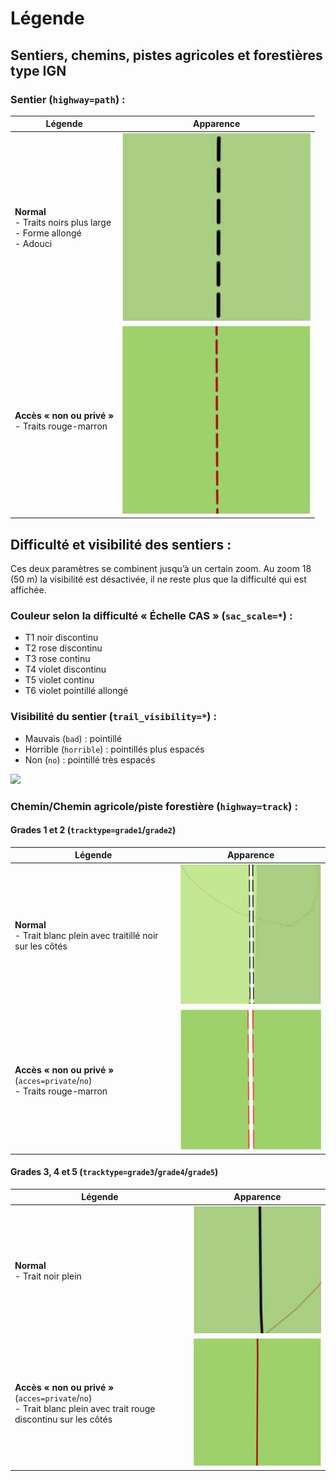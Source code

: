 # Légende
## Sentiers, chemins, pistes agricoles et forestières type IGN


### Sentier (`highway=path`) :
| Légende             | Apparence                                                                   |
|---------------------|-----------------------------------------------------------------------------|
| **Normal**<br>- Traits noirs plus large<br>- Forme allongé<br>- Adouci  | ![](jpg/Adoucit.jpg)     |
| **Accès « non ou privé »**<br>- Traits rouge-marron                    | ![](jpg/path-access.jpg) |


## Difficulté et visibilité des sentiers :
Ces deux paramètres se combinent jusqu’à un certain zoom. Au zoom 18 (50 m) la visibilité est désactivée, il ne reste plus que la difficulté qui est affichée.

### Couleur selon la difficulté « Échelle CAS » (`sac_scale=*`) :
- T1 noir discontinu
- T2 rose discontinu
- T3 rose continu
- T4 violet discontinu
- T5 violet continu
- T6 violet pointillé allongé

### Visibilité du sentier (`trail_visibility=*`) :
- Mauvais (`bad`) : pointillé
- Horrible (`horrible`) : pointillés plus espacés
- Non (`no`) : pointillé très espacés

<img src="https://github.com/OsmAnd-Rendering/Hiking/blob/main/legende/jpg/L%C3%A9gende-FR.jpg" >

### Chemin/Chemin agricole/piste forestière (`highway=track`) :
#### Grades 1 et 2 (`tracktype=grade1`/`grade2`)
| Légende                                                                                                         | Apparence                       |
|-----------------------------------------------------------------------------------------------------------------|:-------------------------------:|
| **Normal**<br>- Trait blanc plein avec traitillé noir sur les côtés | ![](jpg/tracktype-1-2.jpg)                                              |
| **Accès « non ou privé »** (`acces=private`/`no`)<br>- Traits rouge-marron | ![](jpg/track-1-2-access.jpg)                                           |

#### Grades 3, 4 et 5 (`tracktype=grade3`/`grade4`/`grade5`)
| Légende                                                                                                         | Apparence                       |
|-----------------------------------------------------------------------------------------------------------------|:-------------------------------:|
| **Normal**<br>- Trait noir plein | ![](jpg/tracktype-3-4-5.jpg)                                                                                      |
| **Accès « non ou privé »** (`acces=private`/`no`)<br>- Trait blanc plein avec trait rouge discontinu sur les côtés | ![](jpg/track-3-4-5-access.jpg) |


